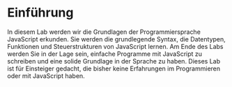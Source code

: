 # Einführung

In diesem Lab werden wir die Grundlagen der Programmiersprache JavaScript erkunden. Sie werden die grundlegende Syntax, die Datentypen, Funktionen und Steuerstrukturen von JavaScript lernen. Am Ende des Labs werden Sie in der Lage sein, einfache Programme mit JavaScript zu schreiben und eine solide Grundlage in der Sprache zu haben. Dieses Lab ist für Einsteiger gedacht, die bisher keine Erfahrungen im Programmieren oder mit JavaScript haben.
